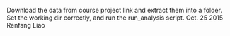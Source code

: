 
Download the data from course project link and extract them into a folder.
Set the working dir correctly, and run the run_analysis script. 
Oct. 25 2015
Renfang Liao
